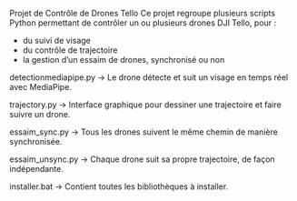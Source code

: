 Projet de Contrôle de Drones Tello
Ce projet regroupe plusieurs scripts Python permettant de contrôler un ou plusieurs drones DJI Tello, pour :
- du suivi de visage
- du contrôle de trajectoire
- la gestion d’un essaim de drones, synchronisé ou non


detectionmediapipe.py -> Le drone détecte et suit un visage en temps réel avec MediaPipe.

trajectory.py -> Interface graphique pour dessiner une trajectoire et faire suivre un drone.

essaim_sync.py -> Tous les drones suivent le même chemin de manière synchronisée.

essaim_unsync.py -> Chaque drone suit sa propre trajectoire, de façon indépendante.

installer.bat -> Contient toutes les bibliothèques à installer.
